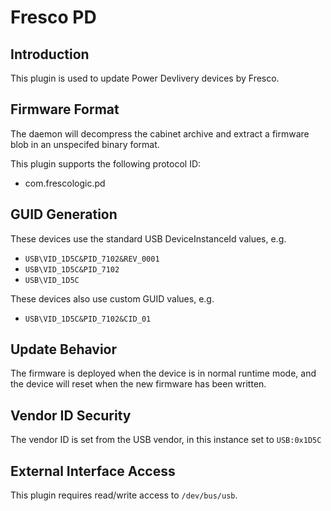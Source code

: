 # Fresco PD

## Introduction

This plugin is used to update Power Devlivery devices by Fresco.

## Firmware Format

The daemon will decompress the cabinet archive and extract a firmware blob in
an unspecifed binary format.

This plugin supports the following protocol ID:

* com.frescologic.pd

## GUID Generation

These devices use the standard USB DeviceInstanceId values, e.g.

* `USB\VID_1D5C&PID_7102&REV_0001`
* `USB\VID_1D5C&PID_7102`
* `USB\VID_1D5C`

These devices also use custom GUID values, e.g.

* `USB\VID_1D5C&PID_7102&CID_01`

## Update Behavior

The firmware is deployed when the device is in normal runtime mode, and the
device will reset when the new firmware has been written.

## Vendor ID Security

The vendor ID is set from the USB vendor, in this instance set to `USB:0x1D5C`

## External Interface Access

This plugin requires read/write access to `/dev/bus/usb`.
